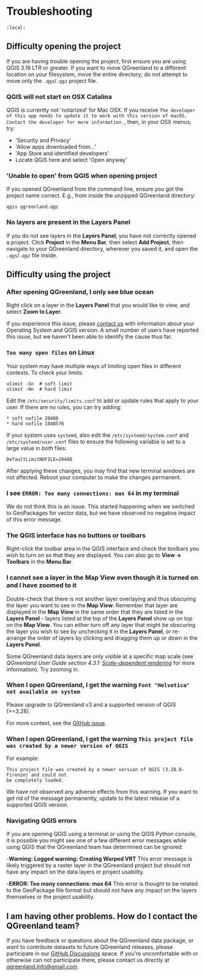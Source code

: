 # Troubleshooting

```{contents} Contents
:local:

```


## Difficulty opening the project

If you are having trouble opening the project, first ensure you are using QGIS
3.16 LTR or greater. If you want to move QGreenland to a different location on
your filesystem, move the entire directory; do not attempt to move only the
`.qgs`/`.qgz` project file.


### QGIS will not start on OSX Catalina

QGIS is currently not 'notarized' for Mac OSX. If you receive `The developer of
this app needs to update it to work with this version of macOS. Contact the
developer for more information.`, then, in your OSX menus, try:

- 'Security and Privacy'
- 'Allow apps downloaded from...'
- 'App Store and identified developers'
- Locate QGIS here and select 'Open anyway'


### 'Unable to open' from QGIS when opening project

If you opened QGreenland from the command line, ensure you got the project name
correct. E.g., from inside the unzipped QGreenland directory:

```
qgis qgreenland.qgz
```


### No layers are present in the Layers Panel

If you do not see layers in the **Layers Panel**, you have not correctly opened
a project. Click **Project** in the **Menu Bar**, then select **Add Project**,
then navigate to your QGreenland directory, wherever you saved it, and open the
`.qgs`/`.qgz` file inside.


## Difficulty using the project

### After opening QGreenland, I only see blue ocean

Right click on a layer in the **Layers Panel** that you would like to view, and
select **Zoom to Layer**.

If you experience this issue, please [contact
us](mailto:qgreenland.info@gmail.com) with information about your Operating
System and QGIS version. A small number of users have reported this issue, but
we haven't been able to identify the cause thus far.

### `Too many open files` on Linux

Your system may have multiple ways of limiting open files in different
contexts. To check your limits:

```
ulimit -Sn  # soft limit
ulimit -Hn  # hard limit
```

Edit the `/etc/security/limits.conf` to add or update rules that apply to your
user. If there are no rules, you can try adding:

```
* soft nofile 20480
* hard nofile 1048576
```

If your system uses `systemd`, also edit the `/etc/systemd/system.conf` and
`/etc/systemd/user.conf` files to ensure the following variable is set to a
large value in *both* files:

```
DefaultLimitNOFILE=20480
```

After applying these changes, you may find that new terminal windows are not
affected. Reboot your computer to make the changes permanent.


### I see `ERROR: Too many connections: max 64` in my terminal

We do not think this is an issue. This started happening when we switched to
GeoPackages for vector data, but we have observed no negative impact of this error
message.


### The QGIS interface has no buttons or toolbars

Right-click the toolbar area in the QGIS interface and check the toolbars you
wish to turn on so that they are displayed. You can also go to 
**View -> Toolbars** in the **Menu Bar**.


### I cannot see a layer in the Map View even though it is turned on and I have zoomed to it

Double-check that there is not another layer overlaying and thus obscuring the
layer you want to see in the **Map View**. Remember that layer are displayed in the
**Map View** in the same order that they are listed in the **Layers Panel** - layers
listed at the top of the **Layers Panel** show up on top on the **Map View**. You can
either turn off any layer that might be obscuring the layer you wish to see by
unchecking it in the **Layers Panel**, or re-arrange the order of layers by
clicking and dragging them up or down in the **Layers Panel**.

Some QGreenland data layers are only visible at a specific map scale (see
_QGreenland User Guide section 4.3.1: [Scale-dependent
rendering](#scale-dependent-rendering)_ for more information). Try zooming in.


### When I open QGreenland, I get the warning `Font "Helvetica" not available on system`

Please upgrade to QGreenland v3 and a supported version of QGIS (>=3.28).

For more context, see the [GitHub
issue](https://github.com/nsidc/qgreenland/issues/515).


### When I open QGreenland, I get the warning `This project file was created by a newer version of QGIS`

For example:

```
This project file was created by a newer version of QGIS (3.28.8-Firenze) and could not
be completely loaded.
```

We have not observed any adverse effects from this warning. If you want to get rid of the
message permanently, update to the latest release of a supported QGIS version.


### Navigating QGIS errors

If you are opening QGIS using a terminal or using the QGIS Python console, it is possible you
might see one of a few different error messages while using QGIS that the QGreenland team
has determined can be ignored:

   -**Warning: Logged warning: Creating Warped VRT**
   This error message is likely triggered by a raster layer in the QGreenland project but
   should not have any impact on the data layers or project usability.

   -**ERROR: Too many connections: max 64**
   This error is thought to be related to the GeoPackage file format but should not have any
   impact on the layers themselves or the project usability.


## I am having other problems. How do I contact the QGreenland team?

If you have feedback or questions about the QGreenland data package, or want to
contribute datasets to future QGreenland releases, please participate in our [GitHub
Discussions](https://github.com/nsidc/qgreenland/discussions/) space. If you're
uncomfortable with or otherwise can not participate there, please contact us directly at
<qgreenland.info@gmail.com>. 
